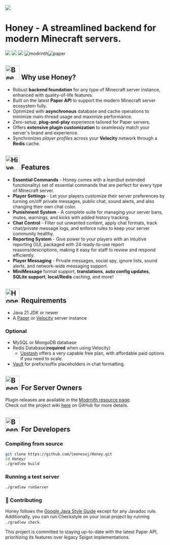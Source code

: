 ![](https://minecraft.wiki/images/Honeycomb_JE2_BE2.png?2ecff&format=original)

# Honey - A streamlined backend for modern Minecraft servers.

![](https://img.shields.io/badge/Paper%20API-1.21.8-black?style=for-the-badge&labelColor=%23D3D3D3&color=%23ffa142) ![](https://img.shields.io/badge/PRs-welcome-black?style=for-the-badge&labelColor=%23D3D3D3&color=%23ffa142) ![](https://img.shields.io/badge/License-MIT-black?style=for-the-badge&labelColor=%23D3D3D3&color=%23ffa142)
![modrinth](https://cdn.jsdelivr.net/npm/@intergrav/devins-badges@3/assets/compact/available/modrinth_vector.svg)![paper](https://cdn.jsdelivr.net/npm/@intergrav/devins-badges@3/assets/compact/supported/paper_vector.svg)



<h2><img src="https://minecraft.wiki/images/Bee.gif?69ac5" alt="Bee" width="45" /> Why use Honey?</h2>

- Robust **backend foundation** for any type of Minecraft server instance, enhanced with quality-of-life features.
- Built on the latest **Paper API** to support the modern Minecraft server ecosystem fully.
- Optimized with **asynchronous** database and cache operations to minimize main-thread usage and maximize performance.
- Zero-setup, **plug-and-play** experience tailored for Paper servers.
- Offers **extensive plugin customization** to seamlessly match your server's brand and experience.
- Synchronizes _player profiles_ across your **Velocity** network through a **Redis** cache.

<h2><img src="https://minecraft.wiki/images/Beehive_%28S%29_JE1.png?a2997" alt="Hive item" width="45" /> Features</h2>

- **Essential Commands** - Honey comes with a lean(but extended functionality) set of essential commands that are perfect for every type of Minecraft server.
- **Player Settings** - Let your players customize their server preferences by turning on/off private messages, public chat, sound alerts, and also changing their own chat color.
- **Punishment System** - A complete suite for managing your server bans, mutes, warnings, and kicks with added history tracking.
- **Chat Control** - Filter out unwanted content, apply chat formats, track chat/private message logs, and enforce rules to keep your server community healthy.
- **Reporting System** - Give power to your players with an intuitive reporting GUI, packaged with 24 ready-to-use report reasons/descriptions, making it easy for staff to review and respond efficiently.
- **Player Messaging** - Private messages, social spy, ignore lists, sound alerts, and network-wide messaging support.
- **MiniMessage** format support, **translations**, **auto config updates**, **SQLite support**, **local/Redis** caching, and more!

<h2><img src="https://minecraft.wiki/images/Honey_Block_JE1_BE2.png?94b6b" alt="Honey block item" width="45" /> Requirements</h2>

- Java 21 JDK or newer
- A [Paper](https://papermc.io/downloads/paper) or [Velocity](https://papermc.io/downloads/velocity) server instance

### Optional
- MySQL or MongoDB database
- Redis Database(**required** when using Velocity)
  - [Upstash](https://upstash.com/) offers a very capable free plan, with affordable paid options if you need to scale.
- [Vault](https://www.spigotmc.org/resources/vault.34315/) for prefix/suffix placeholders in chat formatting.

<h2><img src="https://minecraft.wiki/images/Honeycomb_Block_JE1_BE1.png?ff510" alt="Beenest item" width="45" /> For Server Owners</h2>

Plugin releases are available in the [Modrnith resource page](https://modrinth.com/project/xQ3pgVap).\
Check out the project wiki [here](https://github.com/leonesoj/honey/wiki) on GitHub for more details.

<h2><img src="https://minecraft.wiki/images/Bee_Nest_Honey_%28S%29_JE1.png?b623e" alt="Beenest item" width="45" /> For Developers</h2>

### Compiling from source

```bash
git clone https://github.com/leonesoj/Honey.git
cd Honey/
./gradlew build
```

### Running a test server

```bash
./gradlew runServer
```

### 💛 Contributing

Honey follows the [Google Java Style Guide](https://google.github.io/styleguide/javaguide.html) except for any Javadoc rule.
Additionally, you can run Checkstyle on your local project by running `./gradlew check`.

This project is committed to staying up-to-date with the latest Paper API, prioritizing its features over legacy Spigot implementations.